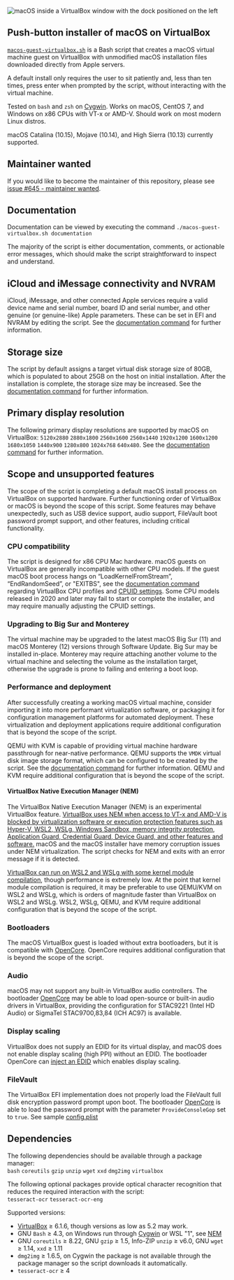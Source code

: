 
![macOS inside a VirtualBox window with the dock positioned on the left](https://repository-images.githubusercontent.com/156108442/c501b100-0e5a-11eb-8b49-90afd63f5d03 "macos-guest-virtualbox.sh")

## Push-button installer of macOS on VirtualBox

[`macos-guest-virtualbox.sh`](https://raw.githubusercontent.com/myspaghetti/macos-guest-virtualbox/master/macos-guest-virtualbox.sh) is a Bash script that creates a macOS virtual machine guest on VirtualBox with unmodified macOS installation files downloaded directly from Apple servers.

A default install only requires the user to sit patiently and, less than ten times, press enter when prompted by the script, without interacting with the virtual machine.

Tested on `bash` and `zsh` on [Cygwin](https://cygwin.com/install.html). Works on macOS, CentOS 7, and Windows on x86 CPUs with VT-x or AMD-V. Should work on most modern Linux distros.

macOS Catalina (10.15), Mojave (10.14), and High Sierra (10.13) currently supported.

## Maintainer wanted

If you would like to become the maintainer of this repository, please see [issue #645 - maintainer wanted](https://github.com/myspaghetti/macos-virtualbox/issues/645).

## Documentation

Documentation can be viewed by executing the command `./macos-guest-virtualbox.sh documentation`

The majority of the script is either documentation, comments, or actionable error messages, which should make the script straightforward to inspect and understand.

## iCloud and iMessage connectivity and NVRAM

iCloud, iMessage, and other connected Apple services require a valid device name and serial number, board ID and serial number, and other genuine (or genuine-like) Apple parameters. These can be set in EFI and NVRAM by editing the script. See the [documentation command](#documentation) for further information.

## Storage size

The script by default assigns a target virtual disk storage size of 80GB, which is populated to about 25GB on the host on initial installation. After the installation is complete, the storage size may be increased. See the [documentation command](#documentation) for further information.

## Primary display resolution

The following primary display resolutions are supported by macOS on VirtualBox: `5120x2880` `2880x1800` `2560x1600` `2560x1440` `1920x1200` `1600x1200` `1680x1050` `1440x900` `1280x800` `1024x768` `640x480`. See the [documentation command](#documentation) for further information.

## Scope and unsupported features

The scope of the script is completing a default macOS install process on VirtualBox on supported hardware. Further functioning order of VirtualBox or macOS is beyond the scope of this script. Some features may behave unexpectedly, such as USB device support, audio support, FileVault boot password prompt support, and other features, including critical functionality.

### CPU compatibility

The script is designed for x86 CPU Mac hardware. macOS guests on VirtualBox are generally incompatible with other CPU models. If the guest macOS boot process hangs on “LoadKernelFromStream”, “EndRandomSeed”, or "EXITBS", see the [documentation command](#documentation) regarding VirtualBox CPU profiles and [CPUID settings](https://www.virtualbox.org/manual/ch08.html#vboxmanage-modifyvm-teleport). Some CPU models released in 2020 and later may fail to start or complete the installer, and may require manually adjusting the CPUID settings.

### Upgrading to Big Sur and Monterey 

The virtual machine may be upgraded to the latest macOS Big Sur (11) and macOS Monterey (12) versions through Software Update. Big Sur may be installed in-place. Monterey may require attaching another volume to the virtual machine and selecting the volume as the installation target, otherwise the upgrade is prone to failing and entering a boot loop.

### Performance and deployment

After successfully creating a working macOS virtual machine, consider importing it into more performant virtualization software, or packaging it for configuration management platforms for automated deployment. These virtualization and deployment applications require additional configuration that is beyond the scope of the script.

QEMU with KVM is capable of providing virtual machine hardware passthrough for near-native performance. QEMU supports the `VMDK` virtual disk image storage format, which can be configured to be created by the script. See the [documentation command](#documentation) for further information. QEMU and KVM require additional configuration that is beyond the scope of the script.

#### VirtualBox Native Execution Manager (NEM)

The VirtualBox Native Execution Manager (NEM) is an experimental VirtualBox feature. [VirtualBox uses NEM when access to VT-x and AMD-V is blocked by virtualization software or execution protection features such as Hyper-V, WSL2, WSLg, Windows Sandbox, memory integrity protection, Application Guard, Credential Guard, Device Guard, and other features and software.](https://docs.microsoft.com/en-us/troubleshoot/windows-client/application-management/virtualization-apps-not-work-with-hyper-v) macOS and the macOS installer have memory corruption issues under NEM virtualization. The script checks for NEM and exits with an error message if it is detected.

[VirtualBox can run on WSL2 and WSLg with some kernel module compilation](https://github.com/myspaghetti/macos-virtualbox/issues/525), though performance is extremely low. At the point that kernel module compilation is required, it may be preferable to use QEMU/KVM on WSL2 and WSLg, which is orders of magnitude faster than VirtualBox on WSL2 and WSLg. WSL2, WSLg, QEMU, and KVM require additional configuration that is beyond the scope of the script.

### Bootloaders

The macOS VirtualBox guest is loaded without extra bootloaders, but it is compatible with [OpenCore](https://github.com/acidanthera/OpenCorePkg/releases). OpenCore requires additional configuration that is beyond the scope of  the script.

### Audio

macOS may not support any built-in VirtualBox audio controllers. The bootloader [OpenCore](https://github.com/acidanthera/OpenCorePkg/releases) may be able to load open-source or built-in audio drivers in VirtualBox, providing the configuration for STAC9221 (Intel HD Audio) or SigmaTel STAC9700,83,84 (ICH AC97) is available.

### Display scaling

VirtualBox does not supply an EDID for its virtual display, and macOS does not enable display scaling (high PPI) without an EDID. The bootloader OpenCore can [inject an EDID](https://github.com/acidanthera/WhateverGreen/blob/master/Manual/FAQ.IntelHD.en.md#edid) which enables display scaling.

### FileVault

The VirtualBox EFI implementation does not properly load the FileVault full disk encryption password prompt upon boot. The bootloader [OpenCore](https://github.com/acidanthera/OpenCorePkg/releases/tag/0.6.9) is able to load the password prompt with the parameter `ProvideConsoleGop` set to `true`. See sample [config.plist](https://github.com/myspaghetti/macos-virtualbox/files/6600860/config.plist.txt)


## Dependencies

The following dependencies should be available through a package manager:  
`bash` `coreutils` `gzip` `unzip` `wget` `xxd` `dmg2img`  `virtualbox`

The following optional packages provide optical character recognition that reduces the required interaction with the script:  
`tesseract-ocr` `tesseract-ocr-eng`

Supported versions:

* [VirtualBox](https://www.virtualbox.org/wiki/Downloads) ≥ 6.1.6, though versions as low as 5.2 may work.
* GNU `Bash` ≥ 4.3, on Windows run through [Cygwin](https://cygwin.com/install.html) or WSL "1", see [NEM](#virtualbox-native-execution-manager-nem)
* GNU `coreutils` ≥ 8.22, GNU `gzip` ≥ 1.5, Info-ZIP `unzip` ≥ v6.0, GNU `wget` ≥ 1.14, `xxd` ≥ 1.11
* `dmg2img` ≥ 1.6.5, on Cygwin the package is not available through the package manager so the script downloads it automatically.
* `tesseract-ocr` ≥ 4
